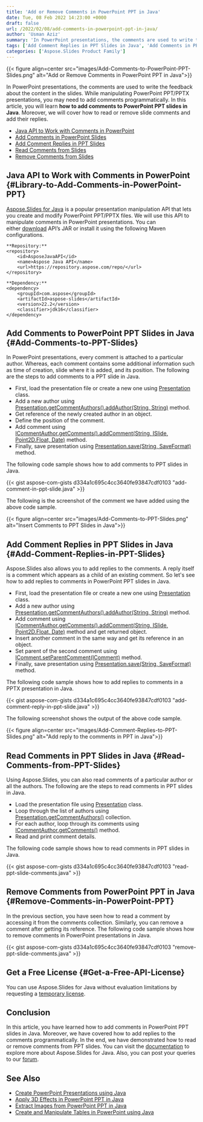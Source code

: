 ```yaml
---
title: 'Add or Remove Comments in PowerPoint PPT in Java'
date: Tue, 08 Feb 2022 14:23:00 +0000
draft: false
url: /2022/02/08/add-comments-in-powerpoint-ppt-in-java/
author: 'Usman Aziz'
summary: 'In PowerPoint presentations, the comments are used to write the feedback about the content in the slides. While manipulating PowerPoint PPT/PPTX presentations, you may need to add comments programmatically. In this article, you will learn **how to add comments to PowerPoint PPT slides in Java**. Moreover, we will cover how to read or remove slide comments and add their replies.'
tags: ['Add Comment Replies in PPT Slides in Java', 'Add Comments in PPT Slides in Java', 'Java API to Work with Comments in PowerPoint', 'Read Comments from PPT Slides in Java', 'Remove Comments from Slides in Java']
categories: ['Aspose.Slides Product Family']
---
```




{{< figure align=center src="images/Add-Comments-to-PowerPoint-PPT-Slides.png" alt="Add or Remove Comments in PowerPoint PPT in Java">}}


In PowerPoint presentations, the comments are used to write the feedback about the content in the slides. While manipulating PowerPoint PPT/PPTX presentations, you may need to add comments programmatically. In this article, you will learn **how to add comments to PowerPoint PPT slides in Java**. Moreover, we will cover how to read or remove slide comments and add their replies.

*   [Java API to Work with Comments in PowerPoint][1]
*   [Add Comments in PowerPoint Slides][2]
*   [Add Comment Replies in PPT Slides][3]
*   [Read Comments from Slides][4]
*   [Remove Comments from Slides][5]

## Java API to Work with Comments in PowerPoint {#Library-to-Add-Comments-in-PowerPoint-PPT}

[Aspose.Slides for Java][6] is a popular presentation manipulation API that lets you create and modify PowerPoint PPT/PPTX files. We will use this API to manipulate comments in PowerPoint presentations. You can either [download][7] API’s JAR or install it using the following Maven configurations.

```
**Repository:**
<repository>
    <id>AsposeJavaAPI</id>
    <name>Aspose Java API</name>
    <url>https://repository.aspose.com/repo/</url>
</repository>

**Dependency:**
<dependency>
    <groupId>com.aspose</groupId>
    <artifactId>aspose-slides</artifactId>
    <version>22.2</version>
    <classifier>jdk16</classifier>
</dependency>
```

## Add Comments to PowerPoint PPT Slides in Java {#Add-Comments-to-PPT-Slides}

In PowerPoint presentations, every comment is attached to a particular author. Whereas, each comment contains some additional information such as time of creation, slide where it is added, and its position. The following are the steps to add comments to a PPT slide in Java.

*   First, load the presentation file or create a new one using [Presentation][8] class.
*   Add a new author using [Presentation.getCommentAuthors().addAuthor(String, String)][9] method.
*   Get reference of the newly created author in an object.
*   Define the position of the comment.
*   Add comment using [ICommentAuthor.getComments().addComment(String, ISlide, Point2D.Float, Date)][10] method.
*   Finally, save presentation using [Presentation.save(String, SaveFormat)][11] method.

The following code sample shows how to add comments to PPT slides in Java.

{{< gist aspose-com-gists d334a1c695c4cc3640fe93847cdf0103 "add-comment-in-ppt-slide.java" >}}

The following is the screenshot of the comment we have added using the above code sample.



{{< figure align=center src="images/Add-Comments-to-PPT-Slides.png" alt="Insert Comments to PPT Slides in Java">}}


## Add Comment Replies in PPT Slides in Java {#Add-Comment-Replies-in-PPT-Slides}

Aspose.Slides also allows you to add replies to the comments. A reply itself is a comment which appears as a child of an existing comment. So let's see how to add replies to comments in PowerPoint PPT slides in Java.

*   First, load the presentation file or create a new one using [Presentation][12] class.
*   Add a new author using [Presentation.getCommentAuthors().addAuthor(String, String)][13] method.
*   Add comment using [ICommentAuthor.getComments().addComment(String, ISlide, Point2D.Float, Date)][14] method and get returned object.
*   Insert another comment in the same way and get its reference in an object.
*   Set parent of the second comment using [IComment.setParentComment(IComment)][15] method.
*   Finally, save presentation using [Presentation.save(String, SaveFormat)][16] method.

The following code sample shows how to add replies to comments in a PPTX presentation in Java.

{{< gist aspose-com-gists d334a1c695c4cc3640fe93847cdf0103 "add-comment-reply-in-ppt-slide.java" >}}

The following screenshot shows the output of the above code sample.



{{< figure align=center src="images/Add-Comment-Replies-to-PPT-Slides.png" alt="Add reply to the comments in PPT in Java">}}


## Read Comments in PPT Slides in Java {#Read-Comments-from-PPT-Slides}

Using Aspose.Slides, you can also read comments of a particular author or all the authors. The following are the steps to read comments in PPT slides in Java.

*   Load the presentation file using [Presentation][17] class.
*   Loop through the list of authors using [Presentation.getCommentAuthors()][18] collection.
*   For each author, loop through its comments using [ICommentAuthor.getComments()][19] method.
*   Read and print comment details.

The following code sample shows how to read comments in PPT slides in Java.

{{< gist aspose-com-gists d334a1c695c4cc3640fe93847cdf0103 "read-ppt-slide-comments.java" >}}

## Remove Comments from PowerPoint PPT in Java {#Remove-Comments-in-PowerPoint-PPT}

In the previous section, you have seen how to read a comment by accessing it from the comments collection. Similarly, you can remove a comment after getting its reference. The following code sample shows how to remove comments in PowerPoint presentations in Java.

{{< gist aspose-com-gists d334a1c695c4cc3640fe93847cdf0103 "remove-ppt-slide-comments.java" >}}

## Get a Free License {#Get-a-Free-API-License}

You can use Aspose.Slides for Java without evaluation limitations by requesting a [temporary license][20].

## Conclusion

In this article, you have learned how to add comments in PowerPoint PPT slides in Java. Moreover, we have covered how to add replies to the comments programmatically. In the end, we have demonstrated how to read or remove comments from PPT slides. You can visit the [documentation][21] to explore more about Aspose.Slides for Java. Also, you can post your queries to our [forum][22].

## See Also

*   [Create PowerPoint Presentations using Java][23]
*   [Apply 3D Effects in PowerPoint PPT in Java][24]
*   [Extract Images from PowerPoint PPT in Java][25]
*   [Create and Manipulate Tables in PowerPoint using Java][26]




[1]: #Library-to-Add-Comments-in-PowerPoint-PPT
[2]: #Add-Comments-to-PPT-Slides
[3]: #Add-Comment-Replies-in-PPT-Slides
[4]: #Read-Comments-from-PPT-Slides
[5]: #Remove-Comments-in-PowerPoint-PPT
[6]: https://products.aspose.com/slides/java
[7]: https://downloads.aspose.com/slides/java
[8]: https://apireference.aspose.com/slides/java/com.aspose.slides/Presentation
[9]: https://apireference.aspose.com/slides/java/com.aspose.slides/ICommentAuthorCollection#addAuthor-java.lang.String-java.lang.String-
[10]: https://apireference.aspose.com/slides/java/com.aspose.slides/ICommentCollection#addComment-java.lang.String-com.aspose.slides.ISlide-java.awt.geom.Point2D.Float-java.util.Date-
[11]: https://apireference.aspose.com/slides/java/com.aspose.slides/Presentation#save-java.lang.String-int-
[12]: https://apireference.aspose.com/slides/java/com.aspose.slides/Presentation
[13]: https://apireference.aspose.com/slides/java/com.aspose.slides/ICommentAuthorCollection#addAuthor-java.lang.String-java.lang.String-
[14]: https://apireference.aspose.com/slides/java/com.aspose.slides/ICommentCollection#addComment-java.lang.String-com.aspose.slides.ISlide-java.awt.geom.Point2D.Float-java.util.Date-
[15]: https://apireference.aspose.com/slides/java/com.aspose.slides/IComment#setParentComment-com.aspose.slides.IComment-
[16]: https://apireference.aspose.com/slides/java/com.aspose.slides/Presentation#save-java.lang.String-int-
[17]: https://apireference.aspose.com/slides/java/com.aspose.slides/Presentation
[18]: https://apireference.aspose.com/slides/java/com.aspose.slides/Presentation#getCommentAuthors--
[19]: https://apireference.aspose.com/slides/java/com.aspose.slides/ICommentAuthor#getComments--
[20]: https://purchase.aspose.com/temporary-license
[21]: https://docs.aspose.com/slides/java/
[22]: https://forum.aspose.com/
[23]: https://blog.aspose.com/2021/01/18/create-powerpoint-presentations-using-java/
[24]: https://blog.aspose.com/2022/02/04/apply-three-d-effects-in-ppt-in-java/
[25]: https://blog.aspose.com/2022/01/13/extract-images-from-ppt-in-java/
[26]: https://blog.aspose.com/2021/09/23/manipulate-tables-in-powerpoint-using-java/




